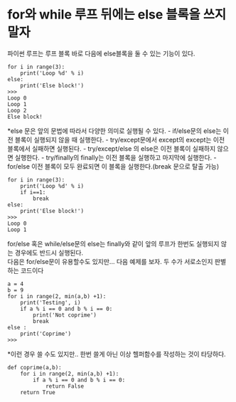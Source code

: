 # for와 while 루프 뒤에는 else 블록을 쓰지 말자

파이썬 루프는 루프 블록 바로 다음에 else블록을 둘 수 있는 기능이 있다.
```
for i in range(3):
    print('Loop %d' % i)
else:
    print('Else block!')
>>>
Loop 0
Loop 1
Loop 2
Else block!
```
*else 문은 앞의 문법에 따라서 다양한 의미로 실행될 수 있다.
    - if/else문의 else는 이전 블록이 실행되지 않을 때 실행한다.
    - try/except문에서 except의 except는 이전 블록에서 실패하면 실행된다.
    - try/except/else 의 else은 이전 블록이 실패하지 않으면 실행한다.
    - try/finally의 finally는 이전 블록을 실행하고 마지막에 실행한다.
    - for/else 이전 블록이 모두 완료되면 이 블록을 실행한다.(break 문으로 탈출 가능)

```
for i in range(3):
    print('Loop %d' % i)
    if i==1:
        break
else:
    print('Else block!')
>>>
Loop 0
Loop 1
```
for/else 혹은 while/else문의 else는 finally와 같이 앞의 루프가 한번도 실행되지 않는 경우에도 반드시 실행된다.	
다음은 for/else문이 유용할수도 있지만... 다음 예제를 보자. 두 수가 서로소인지 판별하는 코드이다


```
a = 4
b = 9
for i in range(2, min(a,b) +1):
    print('Testing', i)
    if a % i == 0 and b % i == 0:
        print('Not coprime')
        break
else :
    print('Coprime')
>>>

```
*이런 경우 쓸 수도 있지만.. 한번 쓸게 아닌 이상 헬퍼함수를 작성하는 것이 타당하다.

```
def coprime(a,b):
    for i in range(2, min(a,b) +1):
        if a % i == 0 and b % i == 0:
            return False
    return True
```

